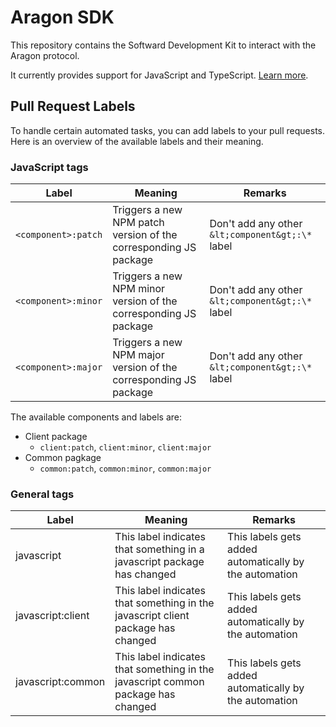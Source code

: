 # Aragon SDK

This repository contains the Softward Development Kit to interact with the Aragon protocol.

It currently provides support for JavaScript and TypeScript. [Learn more](./javascript). 

## Pull Request Labels

To handle certain automated tasks, you can add labels to your pull requests. Here is an overview of the available labels and their meaning.

### JavaScript tags

| Label               | Meaning                                                          | Remarks                                          |
| ------------------- | ---------------------------------------------------------------- | ------------------------------------------------ |
| `<component>:patch` | Triggers a new NPM patch version of the corresponding JS package | Don't add any other `&lt;component&gt;:\*` label |
| `<component>:minor` | Triggers a new NPM minor version of the corresponding JS package | Don't add any other `&lt;component&gt;:\*` label |
| `<component>:major` | Triggers a new NPM major version of the corresponding JS package | Don't add any other `&lt;component&gt;:\*` label |

The available components and labels are:

- Client package
  - `client:patch`, `client:minor`, `client:major`
- Common pagkage
  - `common:patch`, `common:minor`, `common:major`

### General tags

| Label             | Meaning                                                                          | Remarks                                                |
| ----------------- | -------------------------------------------------------------------------------- | ------------------------------------------------------ |
| javascript        | This label indicates that something in a javascript package has changed          | This labels gets added automatically by the automation |
| javascript:client | This label indicates that something in the javascript client package has changed | This labels gets added automatically by the automation |
| javascript:common | This label indicates that something in the javascript common package has changed | This labels gets added automatically by the automation |
